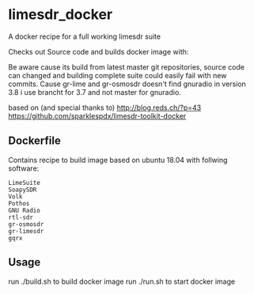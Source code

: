 # limesdr_docker
A docker recipe for a full working limesdr suite

Checks out Source code and builds docker image with:

Be aware cause its build from latest master git repositories, source code can changed and building complete suite could easily fail with new commits.
Cause gr-lime and gr-osmosdr doesn't find gnuradio in version 3.8 i use brancht for 3.7 and not master for gnuradio.

based on (and special thanks to)
http://blog.reds.ch/?p=43
https://github.com/sparklespdx/limesdr-toolkit-docker

## Dockerfile

Contains recipe to build image based on ubuntu 18.04 with follwing software:

    LimeSuite
    SoapySDR
    Volk
    Pothos
    GNU Radio
    rtl-sdr
    gr-osmosdr
    gr-limesdr
    gqrx



## Usage

run ./build.sh to build docker image
run ./run.sh to start docker image

